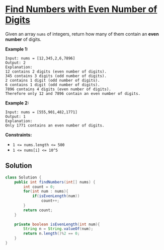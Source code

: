 # [Find Numbers with Even Number of Digits](https://leetcode.com/problems/find-numbers-with-even-number-of-digits/)

Given an array `nums` of integers, return how many of them contain an **even number** of digits.

 

**Example 1:**

```
Input: nums = [12,345,2,6,7896]
Output: 2
Explanation: 
12 contains 2 digits (even number of digits). 
345 contains 3 digits (odd number of digits). 
2 contains 1 digit (odd number of digits). 
6 contains 1 digit (odd number of digits). 
7896 contains 4 digits (even number of digits). 
Therefore only 12 and 7896 contain an even number of digits.
```

**Example 2:**

```
Input: nums = [555,901,482,1771]
Output: 1 
Explanation: 
Only 1771 contains an even number of digits.
```

 

**Constraints:**

- `1 <= nums.length <= 500`
- `1 <= nums[i] <= 10^5`



## Solution

```java
class Solution {
    public int findNumbers(int[] nums) {
        int count = 0;
        for(int num : nums){
            if(isEvenLength(num))
                count++;
        }
        return count;
    }
    
    private boolean isEvenLength(int num){
        String n = String.valueOf(num);
        return n.length()%2 == 0;
    }
}
```


